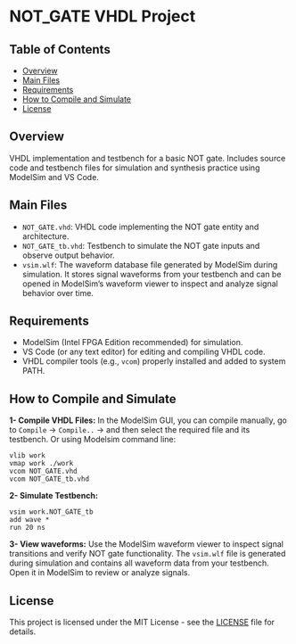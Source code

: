 # NOT_GATE VHDL Project
## Table of Contents
- [Overview](#overview)
- [Main Files](#main-files)
- [Requirements](#requirements)
- [How to Compile and Simulate](#how-to-compile-and-simulate)
- [License](#license)

## Overview
VHDL implementation and testbench for a basic NOT gate. Includes source code and testbench files for simulation and synthesis practice using ModelSim and VS Code.

## Main Files
- `NOT_GATE.vhd`: VHDL code implementing the NOT gate entity and architecture.
- `NOT_GATE_tb.vhd`: Testbench to simulate the NOT gate inputs and observe output behavior.
- `vsim.wlf`: The waveform database file generated by ModelSim during simulation. It stores signal waveforms from your testbench and can be opened in ModelSim’s waveform viewer to inspect and analyze signal behavior over time.

## Requirements
- ModelSim (Intel FPGA Edition recommended) for simulation.
- VS Code (or any text editor) for editing and compiling VHDL code.
- VHDL compiler tools (e.g., `vcom`) properly installed and added to system PATH.

## How to Compile and Simulate
**1- Compile VHDL Files:** In the ModelSim GUI, you can compile manually, go to `Compile` -> `Compile..` -> and then select the required file and its testbench.
Or using Modelsim command line:
```pgsql 
vlib work
vmap work ./work
vcom NOT_GATE.vhd
vcom NOT_GATE_tb.vhd
```

**2- Simulate Testbench:**
```pgsql 
vsim work.NOT_GATE_tb
add wave *
run 20 ns
```
**3- View waveforms:**
Use the ModelSim waveform viewer to inspect signal transitions and verify NOT gate functionality.
The `vsim.wlf` file is generated during simulation and contains all waveform data from your testbench. Open it in ModelSim to review or analyze signals.

## License
This project is licensed under the MIT License - see the [LICENSE](LICENSE) file for details.
